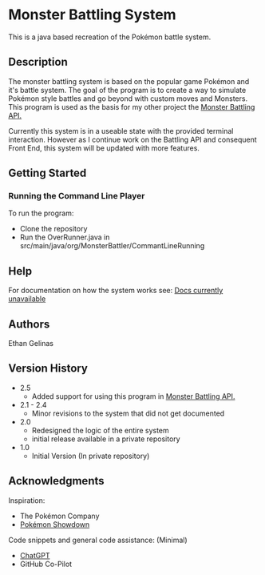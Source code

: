 # Monster Battling System

This is a java based recreation of the Pokémon battle system.

## Description

The monster battling system is based on the popular game Pokémon and it's battle system. The goal of the program is to create a way to simulate Pokémon style battles and go beyond with custom moves and Monsters. This program is used as the basis for my other project the [Monster Battling API.](https://github.com/WritingHusky/MainBattleBuilder)

Currently this system is in a useable state with the provided terminal interaction. However as I continue work on the Battling API and consequent Front End, this system will be updated with more features.

## Getting Started

### Running the Command Line Player

To run the program:
* Clone the repository
* Run the OverRunner.java in src/main/java/org/MonsterBattler/CommantLineRunning

## Help

For documentation on how the system works see:
[Docs currently unavailable]()

## Authors 

Ethan Gelinas

## Version History

* 2.5
  * Added support for using this program in [Monster Battling API.](https://github.com/WritingHusky/MainBattleBuilder)
* 2.1 - 2.4
  * Minor revisions to the system that did not get documented
* 2.0
  * Redesigned the logic of the entire system
  * initial release available in a private repository
* 1.0
  * Initial Version (In private repository)

## Acknowledgments

Inspiration:
- The Pokémon Company
- [Pokémon Showdown](https://pokemonshowdown.com)

Code snippets and general code assistance: (Minimal)
* [ChatGPT](https://chatgpt.com)
* GitHub Co-Pilot


